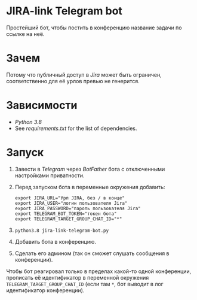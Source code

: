 # JIRA-link Telegram bot
Простейший бот, чтобы постить в конференцию название задачи по ссылке на неё.
# Зачем
Потому что публичный доступ в *Jira* может быть ограничен, соответственно для её урлов превью не генерится.
# Зависимости

- *Python 3.8*
- See *requirements.txt* for the list of dependencies.

# Запуск
1. Завести в *Telegram* через *BotFather* бота с отключенными настройками приватности.
2. Перед запуском бота в переменные окружения добавить:
    ```
    export JIRA_URL="Урл JIRA, без / в конце"
    export JIRA_USER="логин пользователя Jira"
    export JIRA_PASSWORD="пароль пользователя Jira"
    export TELEGRAM_BOT_TOKEN="токен бота"
    export TELEGRAM_TARGET_GROUP_CHAT_ID="*"
    ```

3. `python3.8 jira-link-telegram-bot.py`
4. Добавить бота в конференцию.
5. Сделать его админом (так он сможет слушать сообщения в конференции).

Чтобы бот реагировал только в пределах какой-то одной конференции, прописать её идентификатор в переменной окружения `TELEGRAM_TARGET_GROUP_CHAT_ID` (если там `*`, бот выводит в лог идентификатор конференции).

